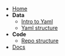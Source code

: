 - [Home](README.md)
- **Data**
  - [Intro to Yaml](data/intro-to-yaml.md)
  - [Yaml structure](data/yaml-structure.md)
- **Code**
  - [Repo structure](code/repo-structure.md)
- [Docs](docs.md)
